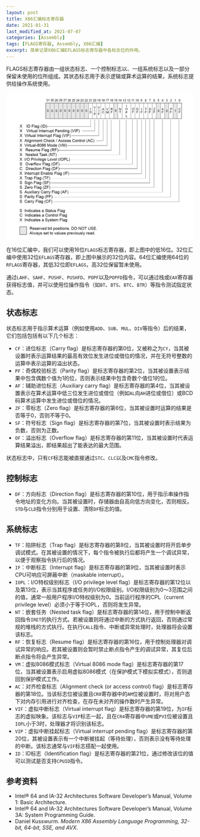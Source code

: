 ```yaml
---
layout: post
title: X86汇编标志寄存器
date: 2021-01-31
last_modified_at: 2021-07-07
categories: [Assembly]
tags: [FLAGS寄存器, Assembly, X86汇编]
excerpt: 简单记录X86汇编EFLAGS标志寄存器中各标志位的作用。
---
```


FLAGS标志寄存器由一组状态标志、一个控制标志以、一组系统标志以及一部分保留未使用的位所组成。其状态标志用于表示逻辑或算术运算的结果，系统标志提供给操作系统使用。

![EFLAGS寄存器](/assets/images/assembly/248b0f00/eflags.png)

在16位汇编中，我们可以使用16位`FLAGS`标志寄存器，即上图中的低16位。32位汇编中使用32位`EFLAGS`寄存器，即上图中展示的32位内容。64位汇编使用64位的`RFLAGS`寄存器，其低32位即`EFLAGS`，高32位保留暂未使用。

通过`LAHF`、`SAHF`、`PUSHF`、`PUSHFD`、`POPF`以及`POPFD`指令，可以通过栈或`EAX`寄存器获得标志值，并可以使用位操作指令（如`BT`、`BTS`、`BTC`、`BTR`）等指令测试指定状态。

## 状态标志

状态标志用于指示算术运算（例如使用`ADD`、`SUB`、`MUL`、`DIV`等指令）后的结果，它们包括包括有以下几个标志：

- `CF`：进位标志（Carry flag）是标志寄存器的第0位，又被称之为`CY`，当其被设置时表示运算结果的最高有效位发生进位或借位的情况，并在无符号整数的运算中表示运算的溢出状态。
- `PF`：奇偶校验标志（Parity flag）是标志寄存器的第2位，当其被设置表示结果中包含偶数个值为1的位，否则表示结果中包含奇数个值位1的位。
- `AF`：辅助进位标志（Auxiliary carry flag）是标志寄存器的第4位，当其被设置表示在算术运算中低三位发生进位或借位（例如`AL`向`AH`进位或借位）或BCD码算术运算中发生进位或借位的情况。
- `ZF`：零标志（Zero flag）是标志寄存器的第6位，当其被设置时运算的结果是否等于0，否则不等于0。
- `SF`：符号标志（Sign flag）是标志寄存器的第7位，当其被设置时表示结果为负数，否则为正数。
- `OF`：溢出标志（Overflow flag）是标志寄存器的第11位，当其被设置时代表运算结果溢出，即结果超出了能表达的最大范围。

状态标志中，只有`CF`标志能被直接通过`STC`、`CLC`以及`CMC`指令修改。

## 控制标志

- `DF`：方向标志（Direction flag）是标志寄存器的第10位，用于指示串操作指令地址的变化方向。当其被设置时，存储器由自高向低方向变化，否则相反。`STD`与`CLD`指令分别用于设置、清除`DF`标志的值。

## 系统标志

- `TF`：陷阱标志（Trap flag）是标志寄存器的第8位，当其被设置时将开启单步调试模式。在其被设置的情况下，每个指令被执行后都将产生一个调试异常，以便于观察指令执行后的情况。
- `IF`：中断标志（Interrupt flag）是标志寄存器的第9位，当其被设置时表示CPU可响应可屏蔽中断（maskable interrupt）。
- `IOPL`：I/O特权级别标志（I/O privilege level flag）是标志寄存器的第12位以及第13位，表示当其程序或任务的I/O权限级别。I/O权限级别为0～3范围之间的值，通常一般用户程序I/O特权级别为0。当前运行程序的CPL（current privilege level）必须小于等于IOPL，否则将发生异常。
- `NT`：嵌套任务（Nested task flag）是标志寄存器的第14位，用于控制中断返回指令`IRET`的执行方式。若被设置则将通过中断的方式执行返回，否则通过常规的堆栈的方式执行。在执行`CALL`指令、中断或异常处理时，处理器将会设置该标志。
- `RF`：恢复标志（Resume flag）是标志寄存器的第16位，用于控制处理器对调试异常的响应。若其被设置则会暂时禁止断点指令产生的调试异常，其复位后断点指令将会产生异常。
- `VM`：虚拟8086模式标志（Virtual 8086 mode flag）是标志寄存器的第17位，当其被设置表示启用虚拟8086模式（在保护模式下模拟实模式），否则退回到保护模式工作。
- `AC`：对齐检查标志（Alignment check (or access control) flag）是标志寄存器的第18位。当该标志位被设置且`CR0`寄存器中的`AM`位被设置时，将对用户态下对内存引用进行对齐检查，在存在未对齐的操作数时产生异常。
- `VIF`：虚拟中断标志（Virtual interrupt flag）是标志寄存器的第19位，为`IF`标志的虚拟映象。该标志与`VIP`标志一起，且在`CR4`寄存器中`VME`或`PVI`位被设置且`IOPL`小于3时，处理器才将识别该标志。
- `VIP`：虚拟中断挂起标志（Virtual interrupt pending flag）是标志寄存器的第20位，其被设置表示有一个中断被挂起（等待处理），否则表示没有等待处理的中断。该标志通常与`VIF`标志搭配一起使用。
- `ID`：ID标志（Identification flag）是标志寄存器的第21位，通过修改该位的值可以测试是否支持`CPUID`指令。

## 参考资料

- Intel® 64 and IA-32 Architectures Software Developer’s Manual, Volume 1: Basic Architecture.
- Intel® 64 and IA-32 Architectures Software Developer’s Manual, Volume 3A: System Programming Guide.
- Daniel Kusswurm. *Modern X86 Assembly Language Programming, 32-bit, 64-bit, SSE, and AVX*.
